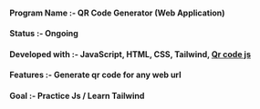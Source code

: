 
#### Program Name :- QR Code Generator (Web Application)
#### Status :- Ongoing
#### Developed with :- JavaScript, HTML, CSS, Tailwind, [Qr code js](https://github.com/davidshimjs/qrcodejs)
#### Features :- Generate qr code for any web url
#### Goal :- Practice Js / Learn Tailwind
